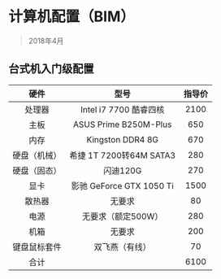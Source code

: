 # 计算机配置（BIM）
> 2018年4月

## 台式机入门级配置 
 
| 硬件 | 型号 | 指导价 |  
| :---: | :---: | :---: |  
| 处理器 | Intel i7 7700 酷睿四核 | 2100 |  
| 主板 | ASUS Prime B250M-Plus | 650 |  
| 内存 | Kingston  DDR4  8G | 670 |  
| 硬盘（机械） | 希捷 1T 7200转64M SATA3 | 280 |  
| 硬盘（固态） | 闪迪120G | 270 |  
| 显卡 | 影驰 GeForce GTX 1050 Ti | 1500 |  
| 散热器 | 无要求 | 80 |  
| 电源 | 无要求（额定500W） | 280 |  
| 机箱 | 无要求 | 200 |  
| 键盘鼠标套件 | 双飞燕（有线） | 70 |  
| 合计 |  | 6100 |
